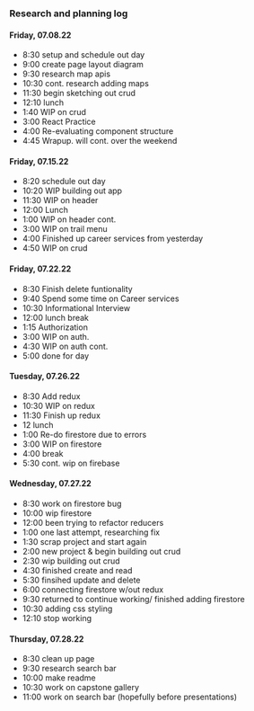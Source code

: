 ### Research and planning log
#### Friday, 07.08.22
* 8:30 setup and schedule out day
* 9:00 create page layout diagram
* 9:30 research map apis
* 10:30 cont. research adding maps
* 11:30 begin sketching out crud
* 12:10 lunch
* 1:40 WIP on crud
* 3:00 React Practice
* 4:00 Re-evaluating component structure
* 4:45 Wrapup. will cont. over the weekend

#### Friday, 07.15.22
* 8:20 schedule out day
* 10:20 WIP building out app
* 11:30 WIP on header
* 12:00 Lunch
* 1:00 WIP on header cont.
* 3:00 WIP on trail menu
* 4:00 Finished up career services from yesterday
* 4:50 WIP on crud

#### Friday, 07.22.22
* 8:30 Finish delete funtionality
* 9:40 Spend some time on Career services
* 10:30 Informational Interview
* 12:00 lunch break
* 1:15 Authorization
* 3:00 WIP on auth.
* 4:30 WIP on auth cont.
* 5:00 done for day

#### Tuesday, 07.26.22
* 8:30 Add redux
* 10:30 WIP on redux
* 11:30 Finish up redux
* 12 lunch
* 1:00 Re-do firestore due to errors
* 3:00 WIP on firestore
* 4:00 break
* 5:30 cont. wip on firebase

#### Wednesday, 07.27.22
* 8:30 work on firestore bug
* 10:00 wip firestore
* 12:00 been trying to refactor reducers
* 1:00 one last attempt, researching fix
* 1:30 scrap project and start again
* 2:00 new project & begin building out crud
* 2:30 wip building out crud
* 4:30 finished create and read
* 5:30 finsihed update and delete
* 6:00 connecting firestore w/out redux
* 9:30 returned to continue working/ finished adding firestore
* 10:30 adding css styling
* 12:10 stop working

#### Thursday, 07.28.22
* 8:30 clean up page
* 9:30 research search bar
* 10:00 make readme
* 10:30 work on capstone gallery
* 11:00 work on search bar (hopefully before presentations)